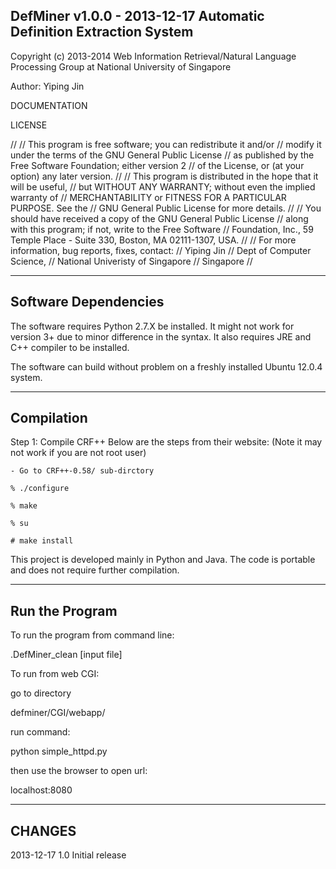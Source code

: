 DefMiner   v1.0.0 - 2013-12-17
Automatic Definition Extraction System
-----------------------------

Copyright (c) 2013-2014 Web Information Retrieval/Natural
Language Processing Group at National University of Singapore

Author: Yiping Jin

DOCUMENTATION

LICENSE

//
// This program is free software; you can redistribute it and/or
// modify it under the terms of the GNU General Public License
// as published by the Free Software Foundation; either version 2
// of the License, or (at your option) any later version.
//
// This program is distributed in the hope that it will be useful,
// but WITHOUT ANY WARRANTY; without even the implied warranty of
// MERCHANTABILITY or FITNESS FOR A PARTICULAR PURPOSE.  See the
// GNU General Public License for more details.
//
// You should have received a copy of the GNU General Public License
// along with this program; if not, write to the Free Software
// Foundation, Inc., 59 Temple Place - Suite 330, Boston, MA  02111-1307, USA.
//
// For more information, bug reports, fixes, contact:
//    Yiping Jin
//    Dept of Computer Science,
//    National Univeristy of Singapore
//    Singapore
//

---------------------------------
Software Dependencies
---------------------------------
The software requires Python 2.7.X be installed. It 
might not work for version 3+ due to minor difference
in the syntax. It also requires JRE and C++ compiler 
to be installed.

The software can build without problem on a freshly 
installed Ubuntu 12.0.4 system. 

---------------------------------
Compilation
---------------------------------
Step 1: Compile CRF++
Below are the steps from their website:
(Note it may not work if you are not root user)

    - Go to CRF++-0.58/ sub-dirctory

    % ./configure 

    % make

    % su

    # make install

This project is developed mainly in Python and Java.
The code is portable and does not require further 
compilation.

---------------------------------
Run the Program
---------------------------------

To run the program from command line:

.DefMiner_clean [input file]

To run from web CGI:

go to directory 

defminer/CGI/webapp/

run command:

python simple_httpd.py

then use the browser to open url:

localhost:8080

---------------------------------
CHANGES
---------------------------------
2013-12-17      1.0     Initial release

